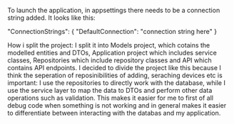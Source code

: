 To launch the application, in appsettings there needs to be a connection string added. It looks like this: 

"ConnectionStrings": {
    "DefaultConnection": "connection string here"
  }

How i split the project: I split it into Models project, which cotains the modelled entities and DTOs, Application project which includes service classes, Repositories which include repository classes and API which contains API endpoints. I decided to divide the project like this because I think the seperation of reposinibilities of adding, seraching devices etc is important: I use the repositories to directly work with the database, while I use the service layer to map the data to DTOs and perform other data operations such as validation. This makes it easier for me to first of all debug code when something is not working and in general makes it easier to differentiate between interacting with the databas and my application.